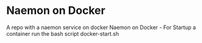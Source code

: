 # Naemon on Docker
A repo with a naemon service on docker
Naemon on Docker - For Startup a container run the bash script docker-start.sh

